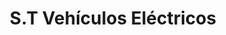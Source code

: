 ---
title: "S.T Vehículos Eléctricos"
url: /cochabamba/s-t-vehiculos-electricos/
shop: motocicleta
---
